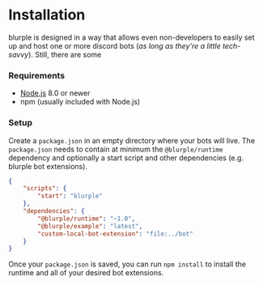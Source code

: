 # Installation

blurple is designed in a way that allows even non-developers to easily set up and host one or more discord bots (_as long as they're a little tech-savvy_). Still, there are some 

### Requirements
- [Node.js](https://nodejs.org/en/) 8.0 or newer
- npm (usually included with Node.js)

### Setup
Create a `package.json` in an empty directory where your bots will live. The `package.json` needs to contain at minimum the `@blurple/runtime` dependency and optionally a start script and other dependencies (e.g. blurple bot extensions).

```json
{
    "scripts": {
        "start": "blurple"
    },
    "dependencies": {
        "@blurple/runtime": "~1.0",
        "@blurple/example": "latest",
        "custom-local-bot-extension": "file:../bot"
    }
}
```

Once your `package.json` is saved, you can run `npm install` to install the runtime and all of your desired bot extensions.
